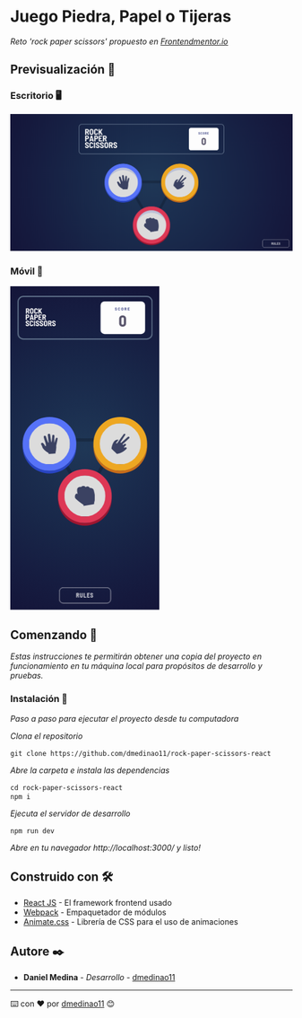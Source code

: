 # Juego Piedra, Papel o Tijeras

_Reto 'rock paper scissors' propuesto en
[Frontendmentor.io](https://www.frontendmentor.io/challenges/rock-paper-scissors-game-pTgwgvgH)_

## Previsualización 👀

### Escritorio 🖥

![Desktop vista](https://raw.githubusercontent.com/dmedinao11/rock-paper-scissors-react/master/preview/desktop.png)

### Móvil 📱

![Mobile vista](https://raw.githubusercontent.com/dmedinao11/rock-paper-scissors-react/master/preview/mobile.png)

## Comenzando 🚀

_Estas instrucciones te permitirán obtener una copia del proyecto en funcionamiento en tu
máquina local para propósitos de desarrollo y pruebas._

### Instalación 🔧

_Paso a paso para ejecutar el proyecto desde tu computadora_

_Clona el repositorio_

```
git clone https://github.com/dmedinao11/rock-paper-scissors-react
```

_Abre la carpeta e instala las dependencias_

```
cd rock-paper-scissors-react
npm i
```

_Ejecuta el servidor de desarrollo_

```
npm run dev
```

_Abre en tu navegador http://localhost:3000/ y listo!_

## Construido con 🛠️

- [React JS](https://es.reactjs.org/) - El framework frontend usado
- [Webpack](https://webpack.js.org/) - Empaquetador de módulos
- [Animate.css](https://animate.style/) - Librería de CSS para el uso de animaciones

## Autore ✒️

- **Daniel Medina** - _Desarrollo_ - [dmedinao11](https://github.com/dmedinao11)

---

⌨️ con ❤️ por [dmedinao11](https://github.com/dmedinao11) 😊
